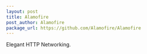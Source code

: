 ```yaml
---
layout: post
title: Alamofire
post_author: Alamofire
package_url: https://github.com/Alamofire/Alamofire
---
```


Elegant HTTP Networking.

<!--PKG_END-->
